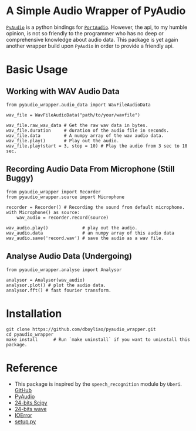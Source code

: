 # A Simple Audio Wrapper of PyAudio

[`PyAudio`](https://people.csail.mit.edu/hubert/pyaudio/) is a python bindings for [`PortAudio`](http://www.portaudio.com/). However, the api, to my humble opinion, is not so friendly to the programmer who has no deep or comprehensive knowledge about audio data. This package is yet again another wrapper build upon `PyAudio` in order to provide a friendly api.

# Basic Usage

## Working with WAV Audio Data

```{python}
from pyaudio_wrapper.audio_data import WavFileAudioData

wav_file = WavFileAudioData("path/to/your/wavfile")

wav_file.raw_wav_data # Get the raw wav data in bytes.
wav_file.duration     # duration of the audio file in seconds.
wav_file.data         # A numpy array of the wav audio data.
wav_file.play()       # Play out the audio.
wav_file.play(start = 3, stop = 10) # Play the audio from 3 sec to 10 sec.
```

## Recording Audio Data From Microphone (Still Buggy)

```{python}
from pyaudio_wrapper import Recorder
from pyaudio_wrapper.source import Microphone

recorder = Recorder() # Recording the sound from default microphone.
with Microphone() as source:
    wav_audio = recorder.record(source)

wav_audio.play()             # play out the audio.
wav_audio.data               # an numpy array of this audio data
wav_audio.save('record.wav') # save the audio as a wav file.
```

## Analyse Audio Data (Undergoing)

```{python}
from pyaudio_wrapper.analyse import Analysor

analysor = Analysor(wav_audio)
analysor.plot() # plot the audio data.
analysor.fft() # fast fourier transform.
```

# Installation

```
git clone https://github.com/dboyliao/pyaudio_wrapper.git
cd pyaudio_wrapper
make install      # Run `make uninstall` if you want to uninstall this package. 
```

# Reference

- This package is inspired by the `speech_recognition` module by `Uberi`. [GitHub](https://github.com/Uberi/speech_recognition)
- [PyAudio](https://people.csail.mit.edu/hubert/pyaudio/docs/index.html#)
- [24-bits Scipy](https://github.com/scipy/scipy/issues/1930)
- [24-bits wave](http://stackoverflow.com/questions/16767248/how-do-i-write-a-24-bit-wav-file-in-python)
- [IOError](http://stackoverflow.com/questions/28174540/ioerror-errno-input-overflowed-9981)
- [setup.py](http://stackoverflow.com/questions/15440115/how-would-i-run-a-script-file-as-part-of-the-python-setup-py-install)